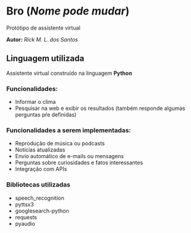 # Bro (_Nome pode mudar_)

Protótipo de assistente virtual

**Autor:** _Rick M. L. dos Santos_

## Linguagem utilizada

Assistente virtual construído na linguagem **Python**

### Funcionalidades: 

* Informar o clima
* Pesquisar na web e exibir os resultados (também responde algumas perguntas pŕe definidas)

### Funcionalidades a serem implementadas: 

* Reprodução de música ou podcasts
* Notícias atualizadas
* Envio automático de e-mails ou mensagens
* Perguntas sobre curiosidades e fatos interessantes
* Integração com APIs

### Bibliotecas utilizadas

* speech_recognition
* pyttsx3
* googlesearch-python
* requests
* pyaudio
